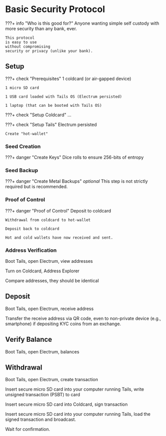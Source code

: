 # Basic Security Protocol


???+ info "Who is this good for?"
    Anyone wanting simple 
    self custody
    with more security than any bank, ever.

    This protocol
    is easy to use
    without compromising 
    security or privacy (unlike your bank).



## Setup

???+ check "Prerequisites"
    1 coldcard (or air-gapped device)

    1 micro SD card

    1 USB card loaded with Tails OS (Electrum persisted)
    
    1 laptop (that can be booted with Tails OS)


???+ check "Setup Coldcard"
    ...


???+ check "Setup Tails"
    Electrum persisted

    Create "hot-wallet"

    

### Seed Creation

???+ danger "Create Keys"
    Dice rolls to ensure 256-bits of entropy


### Seed Backup

???+ danger "Create Metal Backups"
    *optional*
    This step is not strictly required
    but is recommended.




### Proof of Control

???+ danger "Proof of Control"
    Deposit to coldcard

    Withdrawal from coldcard to hot-wallet

    Deposit back to coldcard

    Hot and cold wallets have now received and sent.



### Address Verification

Boot Tails, open Electrum, view addresses

Turn on Coldcard, Address Explorer

Compare addresses, they should be identical




## Deposit 

Boot Tails, open Electrum, receive address

Transfer the receive address via QR code,
 even to non-private device (e.g., smartphone)
 if depositing KYC coins from an exchange.




## Verify Balance

Boot Tails, open Electrum, balances




## Withdrawal 

Boot Tails, open Electrum,
 create transaction

Insert secure micro SD card into your computer running Tails,
 write unsigned transaction (PSBT) to card

Insert secure micro SD card into Coldcard,
 sign transaction

Insert secure micro SD card into your computer running Tails,
 load the signed transaction and broadcast.

Wait for confirmation.


